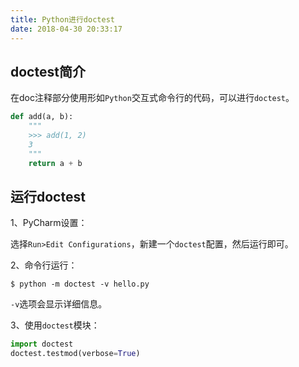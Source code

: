 ```yaml
---
title: Python进行doctest
date: 2018-04-30 20:33:17
---
```


## doctest简介

在doc注释部分使用形如`Python`交互式命令行的代码，可以进行`doctest`。

``` Python
def add(a, b):
    """
    >>> add(1, 2)
    3
    """
    return a + b
```

<!-- more -->

## 运行doctest

1、PyCharm设置：

选择`Run>Edit Configurations`，新建一个`doctest`配置，然后运行即可。

2、命令行运行：

``` Shell
$ python -m doctest -v hello.py
```

`-v`选项会显示详细信息。

3、使用`doctest`模块：

``` Python
import doctest
doctest.testmod(verbose=True)
```
